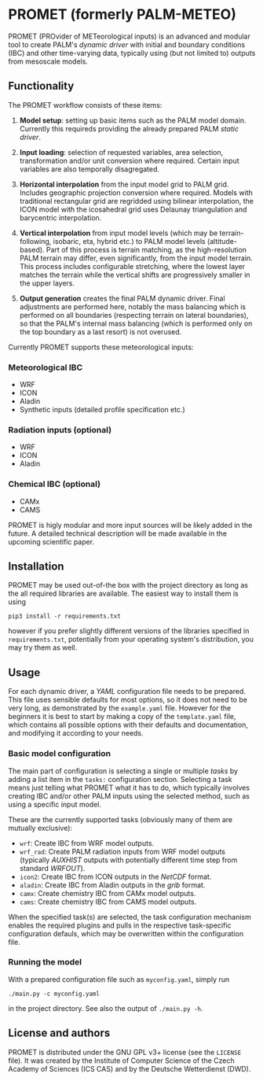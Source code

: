 # PROMET (formerly PALM-METEO)

PROMET (PROvider of METeorological inputs) is an advanced and modular tool to
create PALM's *dynamic driver* with initial and boundary conditions (IBC) and
other time-varying data, typically using (but not limited to) outputs from
mesoscale models.

## Functionality

The PROMET workflow consists of these items:

1. **Model setup**: setting up basic items such as the PALM model domain.
   Currently this requireds providing the already prepared PALM *static
   driver*.

2. **Input loading**: selection of requested variables, area selection,
   transformation and/or unit conversion where required. Certain input
   variables are also temporally disagregated.

3. **Horizontal interpolation** from the input model grid to PALM grid.
   Includes geographic projection conversion where required. Models with
   traditional rectangular grid are regridded using bilinear interpolation, the
   ICON model with the icosahedral grid uses Delaunay triangulation and
   barycentric interpolation.

4. **Vertical interpolation** from input model levels (which may be
   terrain-following, isobaric, eta, hybrid etc.) to PALM model levels
   (altitude-based). Part of this process is terrain matching, as the
   high-resolution PALM terrain may differ, even significantly, from the input
   model terrain. This process includes configurable stretching, where the
   lowest layer matches the terrain while the vertical shifts are progressively
   smaller in the upper layers.

5. **Output generation** creates the final PALM dynamic driver. Final
   adjustments are performed here, notably the mass balancing which is
   performed on all boundaries (respecting terrain on lateral boundaries), so
   that the PALM's internal mass balancing (which is performed only on the top
   boundary as a last resort) is not overused.

Currently PROMET supports these meteorological inputs:

### Meteorological IBC
- WRF
- ICON
- Aladin
- Synthetic inputs (detailed profile specification etc.)

### Radiation inputs (optional)
- WRF
- ICON
- Aladin

### Chemical IBC (optional)
- CAMx
- CAMS

PROMET is higly modular and more input sources will be likely added in the
future. A detailed technical description will be made available in the upcoming
scientific paper.

## Installation

PROMET may be used out-of-the box with the project directory as long as the all
required libraries are available. The easiest way to install them is using

```
pip3 install -r requirements.txt
```

however if you prefer slightly different versions of the libraries specified in
`requirements.txt`, potentially from your operating system's distribution, you
may try them as well.

## Usage

For each dynamic driver, a *YAML* configuration file needs to be prepared. This
file uses sensible defaults for most options, so it does not need to be very
long, as demonstrated by the `example.yaml` file. However for the beginners it
is best to start by making a copy of the `template.yaml` file, which contains
all possible options with their defaults and documentation, and modifying it
according to your needs.

### Basic model configuration

The main part of configuration is selecting a single or multiple *tasks* by
adding a list item in the `tasks:` configuration section.  Selecting a task
means just telling what PROMET what it has to do, which typically involves
creating IBC and/or other PALM inputs using the selected method, such as using
a specific input model.

These are the currently supported tasks (obviously many of them are mutually
 exclusive):
 
- `wrf`: Create IBC from WRF model outputs.
- `wrf_rad`: Create PALM radiation inputs from WRF model outputs (typically
  *AUXHIST* outputs with potentially different time step from standard
  *WRFOUT*).
- `icon2`:   Create IBC from ICON outputs in the *NetCDF* format.
- `aladin`:  Create IBC from Aladin outputs in the *grib* format.
- `camx`:    Create chemistry IBC from CAMx model outputs.
- `cams`:    Create chemistry IBC from CAMS model outputs.

When the specified task(s) are selected, the task configuration mechanism
enables the required plugins and pulls in the respective task-specific
configuration defauls, which may be overwritten within the configuration file.

### Running the model

With a prepared configuration file such as `myconfig.yaml`, simply run

```
./main.py -c myconfig.yaml
```

in the project directory. See also the output of `./main.py -h`.

## License and authors

PROMET is distributed under the GNU GPL v3+ license (see the `LICENSE` file).
It was created by the Institute of Computer Science of the Czech Academy of
Sciences (ICS CAS) and by the Deutsche Wetterdienst (DWD).
